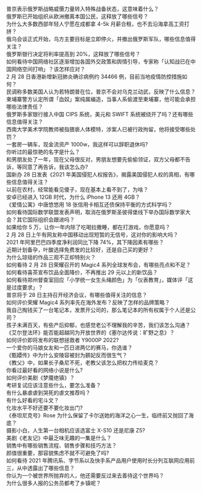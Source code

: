 普京表示俄罗斯战略威慑力量转入特殊战备状态，这意味着什么？  
俄罗斯已开始组织从欧洲撤离本国公民，这释放了哪些信号？  
为什么大多数西部年轻人宁愿在成都拿 4-5k 月薪合租，也不去沿海拿高工资打拼？  
俄乌会谈正式开始，乌方主要目标是立即停火，并撤出俄罗斯军队，哪些信息值得关注？  
俄罗斯银行决定将利率提高到 20%，这释放了哪些信号？  
如何看待中国网络社区逐渐增加各国外交政策和舆情引导，专家称「认知战已在中国网络空间打响」？该怎样应对？  
2 月 28 日香港新增新冠肺炎确诊病例约 34466 例，目前当地疫情防控措施如何？  
民调称多数美国人认为若特朗普在位，普京不会对乌克兰动武，反映了什么信息？  
柬埔寨警方认定所谓「血奴」案纯属编造，当事人系偷渡至柬埔寨，他可能会承担哪些法律责任？  
俄罗斯多家银行接入中国 CIPS 系统，美元和 SWIFT 系统被绕开了吗？还有哪些信息值得关注？  
西南大学美术学院教师被指猥亵人体模特，涉案人已被行政拘留，他将接受哪些处罚？  
一套房一辆车，现金流资产 1000w，我这样可以辞职退休吗?  
你听过的最惊艳的名字是什么？  
和男朋友处了一年，现在父母很反对，男朋友想要先偷偷领证，双方父母都不告诉，等同意了再告诉，我该怎么办?  
国新办 28 日发表《2021 年美国侵犯人权报告》，揭露美国侵犯人权的真相，有哪些信息值得关注？  
以前在农村，经常能看见傻子，现在基本上看不到了，为啥？  
安卓已经进入 12GB 时代，为什么 iPhone 13 还用 4GB？  
《爱情公寓》中唐悠悠用 18 张信用卡相互还债保持平衡的方式科学吗？  
如何看待国际数学联盟发表声明，取消在俄罗斯圣彼得堡线下举办国际数学家大会？其它国际组织会跟进吗？  
如果给你 5 万，让你一年内除了吃喝拉撒睡，都在打游戏，你愿意吗？  
2 月 28 日上午有网友称中国移动出现短暂的无信号，这对你的影响大吗？  
2021 年阿里巴巴四季度净利润同比下降 74%，其下降因素有哪些？  
近期计划备孕，叶酸选择免费发的比较好，还是自己买的更好？  
为什么琼瑶的作品三观不正却特别火？  
如何看待 2 月 28 日荣耀召开的 Magic4 系列全球发布会，有哪些亮点和不足？  
如何看待喜茶宣布饮品全面降价，不再推出 29 元以上的新饮品？  
如何看待郑州督查室回应「小学统一女生头绳颜色」为「仪表教育」，媒体评「这是过度要求」？  
普京将于 28 日主持召开经济会议，有哪些值得关注的信息？  
如何评价荣耀 Magic4 系列率先在海外发布？反映了怎样的品牌策略？  
我自己掏钱买了一台笔记本，发票开公司的，那么笔记本的所有权属于个人还是公司？  
孩子未满百天，有些产后抑郁，也感觉老公不理解我的辛苦，我们该怎么沟通？  
《艾尔登法环》能否能超越同为开放世界的《塞尔达传说：旷野之息》？  
如何评价即将发布的联想拯救者 Y9000P 2022?  
一个爱你的马娘女友和一匹日进两亿的赛马，你选谁？  
《甄嬛传》中为什么安陵容被封为鹂妃反而很生气？  
《教父》中，如果长子桑尼不死，老教父该怎么把权力传给麦克？  
你看过最好看的网络小说是什么?  
如何评价美剧《梦魇绝镇》？  
考研复试应该注意些什么，要怎么准备？  
有什么暴虐虐到哭死的虐文推荐吗？  
有什么好看的宅斗文？  
化妆水平不好还要不要化妆出门?  
《泰坦尼克号》Rose 为什么保留了卡尔送她的海洋之心一生，临终前又抛回了海底？  
摄影小白，人生第一台相机应该选富士 X-S10 还是尼康 Z5?  
美剧《老友记》中最乏味无趣的一集是什么？  
销售中有哪些销售流程、销售步骤和技巧方法？  
颜值很重要，那容貌焦虑不就不可避免了吗?  
如何看待 2021 年腾讯系、字节系以及快手系产品用户使用时长分列互联网应用前三，从中透露出了哪些信息？  
你认为一个被世界所抛弃的人，他还需要反过来去善待这个世界吗？  
为什么很多人报的公务员都考了乡镇呢？  
